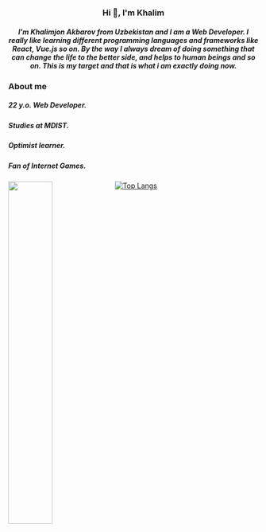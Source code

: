 <h3 align="center">Hi 👋, I'm Khalim</h3>
<h5 align="center">I'm Khalimjon Akbarov from Uzbekistan and I am a Web Developer. I really like learning different programming languages and frameworks like React, Vue.js so on. By the way I always dream of doing something that can change the life to the better side, and helps to human beings and so on. This is my target and that is what i am exactly doing now.</h5>

<h3>About me</h3>
<h5>22 y.o. Web Developer.</h5>
<h5>Studies at MDIST.</h5>
<h5>Optimist learner.</h5>
<h5>Fan of Internet Games.</h5>

<img align="left" width="42%" src="https://github-readme-stats.vercel.app/api?username=Khalim021&show_icons=true&theme=radical" />

[![Top Langs](https://github-readme-stats.vercel.app/api/top-langs/?username=anuraghazra&layout=compact)](https://github.com/anuraghazra/github-readme-stats)












